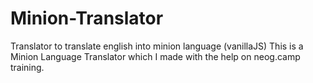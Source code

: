 # Minion-Translator
Translator to translate english into minion language (vanillaJS)
This is a Minion Language Translator which I made with the help on neog.camp training.
